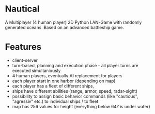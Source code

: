 # Nautical	
A Multiplayer (4 human player) 2D Python LAN-Game with randomly generated oceans. Based on an advanced battleship game.	
# Features	
  * client-server	
  * turn-based, planning and execution phase - all player turns are executed simultaniously	
  * 4 human players, eventually AI replacement for players	
  * each player start in one harbor (depending on map)	
  * each player has a fleet of different ships, 	
  * ships have different abilities (range, armor, speed, radar-sight)	
  * possibility to assign basic behavior commands (like "cautious", "agressiv" etc.) to individual ships / to fleet	
  * map has 256 values for height (everything below 64? is under water)

